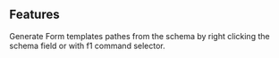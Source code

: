 ## Features

Generate Form templates pathes from the schema by right clicking the schema field or with f1 command selector.